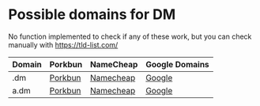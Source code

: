 # Possible domains for DM

No function implemented to check if any of these work, but you can check manually with https://tld-list.com/

| Domain | Porkbun | NameCheap | Google Domains |
|---|---|---|---|
| .dm | [Porkbun](https://porkbun.com/checkout/search?prb=e814663da1&tlds=&idnLanguage=&search=search&q=.dm) | [Namecheap](https://www.namecheap.com/domains/registration/results/?domain=.dm) | [Google](https://domains.google.com/registrar/search?searchTerm=.dm) |
| a.dm | [Porkbun](https://porkbun.com/checkout/search?prb=e814663da1&tlds=&idnLanguage=&search=search&q=a.dm) | [Namecheap](https://www.namecheap.com/domains/registration/results/?domain=a.dm) | [Google](https://domains.google.com/registrar/search?searchTerm=a.dm) |
